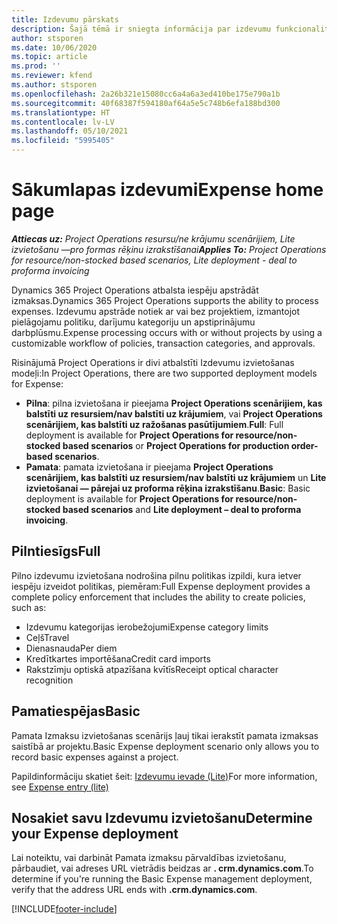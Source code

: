 ```yaml
---
title: Izdevumu pārskats
description: Šajā tēmā ir sniegta informācija par izdevumu funkcionalitāti risinājumā Project Operations.
author: stsporen
ms.date: 10/06/2020
ms.topic: article
ms.prod: ''
ms.reviewer: kfend
ms.author: stsporen
ms.openlocfilehash: 2a26b321e15080cc6a4a6a3ed410be175e790a1b
ms.sourcegitcommit: 40f68387f594180af64a5e5c748b6efa188bd300
ms.translationtype: HT
ms.contentlocale: lv-LV
ms.lasthandoff: 05/10/2021
ms.locfileid: "5995405"
---
```

# <a name="expense-home-page"></a><span data-ttu-id="81f6b-103">Sākumlapas izdevumi</span><span class="sxs-lookup"><span data-stu-id="81f6b-103">Expense home page</span></span>

<span data-ttu-id="81f6b-104">_**Attiecas uz:** Project Operations resursu/ne krājumu scenārijiem, Lite izvietošanu —pro formas rēķinu izrakstīšanai_</span><span class="sxs-lookup"><span data-stu-id="81f6b-104">_**Applies To:** Project Operations for resource/non-stocked based scenarios, Lite deployment - deal to proforma invoicing_</span></span>


<span data-ttu-id="81f6b-105">Dynamics 365 Project Operations atbalsta iespēju apstrādāt izmaksas.</span><span class="sxs-lookup"><span data-stu-id="81f6b-105">Dynamics 365 Project Operations supports the ability to process expenses.</span></span> <span data-ttu-id="81f6b-106">Izdevumu apstrāde notiek ar vai bez projektiem, izmantojot pielāgojamu politiku, darījumu kategoriju un apstiprinājumu darbplūsmu.</span><span class="sxs-lookup"><span data-stu-id="81f6b-106">Expense processing occurs with or without projects by using a customizable workflow of policies, transaction categories, and approvals.</span></span>

<span data-ttu-id="81f6b-107">Risinājumā Project Operations ir divi atbalstīti Izdevumu izvietošanas modeļi:</span><span class="sxs-lookup"><span data-stu-id="81f6b-107">In Project Operations, there are two supported deployment models for Expense:</span></span> 

- <span data-ttu-id="81f6b-108">**Pilna**: pilna izvietošana ir pieejama **Project Operations scenārijiem, kas balstīti uz resursiem/nav balstīti uz krājumiem**, vai **Project Operations scenārijiem, kas balstīti uz ražošanas pasūtījumiem**.</span><span class="sxs-lookup"><span data-stu-id="81f6b-108">**Full**: Full deployment is available for **Project Operations for resource/non-stocked based scenarios** or **Project Operations for production order-based scenarios**.</span></span>
- <span data-ttu-id="81f6b-109">**Pamata**: pamata izvietošana ir pieejama **Project Operations scenārijiem, kas balstīti uz resursiem/nav balstīti uz krājumiem** un **Lite izvietošanai — pārejai uz proforma rēķina izrakstīšanu**.</span><span class="sxs-lookup"><span data-stu-id="81f6b-109">**Basic**: Basic deployment is available for **Project Operations for resource/non-stocked based scenarios** and **Lite deployment – deal to proforma invoicing**.</span></span>

## <a name="full"></a><span data-ttu-id="81f6b-110">Pilntiesīgs</span><span class="sxs-lookup"><span data-stu-id="81f6b-110">Full</span></span> 
<span data-ttu-id="81f6b-111">Pilno izdevumu izvietošana nodrošina pilnu politikas izpildi, kura ietver iespēju izveidot politikas, piemēram:</span><span class="sxs-lookup"><span data-stu-id="81f6b-111">Full Expense deployment provides a complete policy enforcement that includes the ability to create policies, such as:</span></span>

  - <span data-ttu-id="81f6b-112">Izdevumu kategorijas ierobežojumi</span><span class="sxs-lookup"><span data-stu-id="81f6b-112">Expense category limits</span></span>
  - <span data-ttu-id="81f6b-113">Ceļš</span><span class="sxs-lookup"><span data-stu-id="81f6b-113">Travel</span></span>
  - <span data-ttu-id="81f6b-114">Dienasnauda</span><span class="sxs-lookup"><span data-stu-id="81f6b-114">Per diem</span></span>
  - <span data-ttu-id="81f6b-115">Kredītkartes importēšana</span><span class="sxs-lookup"><span data-stu-id="81f6b-115">Credit card imports</span></span>
  - <span data-ttu-id="81f6b-116">Rakstzīmju optiskā atpazīšana kvītīs</span><span class="sxs-lookup"><span data-stu-id="81f6b-116">Receipt optical character recognition</span></span>

## <a name="basic"></a><span data-ttu-id="81f6b-117">Pamatiespējas</span><span class="sxs-lookup"><span data-stu-id="81f6b-117">Basic</span></span> 
<span data-ttu-id="81f6b-118">Pamata Izmaksu izvietošanas scenārijs ļauj tikai ierakstīt pamata izmaksas saistībā ar projektu.</span><span class="sxs-lookup"><span data-stu-id="81f6b-118">Basic Expense deployment scenario only allows you to record basic expenses against a project.</span></span> 

<span data-ttu-id="81f6b-119">Papildinformāciju skatiet šeit: [Izdevumu ievade (Lite)](basic-expense.md)</span><span class="sxs-lookup"><span data-stu-id="81f6b-119">For more information, see [Expense entry (lite)](basic-expense.md)</span></span>

## <a name="determine-your-expense-deployment"></a><span data-ttu-id="81f6b-120">Nosakiet savu Izdevumu izvietošanu</span><span class="sxs-lookup"><span data-stu-id="81f6b-120">Determine your Expense deployment</span></span>
<span data-ttu-id="81f6b-121">Lai noteiktu, vai darbināt Pamata izmaksu pārvaldības izvietošanu, pārbaudiet, vai adreses URL vietrādis beidzas ar **. crm.dynamics.com**.</span><span class="sxs-lookup"><span data-stu-id="81f6b-121">To determine if you're running the Basic Expense management deployment, verify that the address URL ends with **.crm.dynamics.com**.</span></span> 


[!INCLUDE[footer-include](../includes/footer-banner.md)]